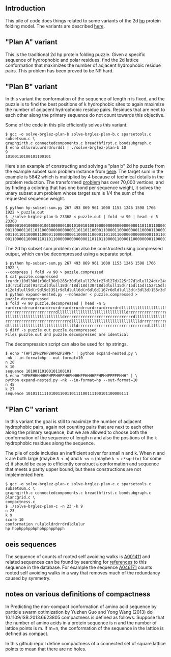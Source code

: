 Introduction
------------

This pile of code does things related to some variants of the 2d
[hp](http://en.wikipedia.org/wiki/Hydrophobic-polar_protein_folding_model)
protein folding model.
The variants are described [here](http://arxiv.org/abs/1309.7508).

"Plan A" variant
----------------

This is the traditional 2d hp protein folding puzzle.
Given a specific sequence of hydrophobic and polar residues,
find the 2d lattice conformation that maximizes the number of
adjacent hydrophobic residue pairs.
This problem has been proved to be NP hard.


"Plan B" variant
----------------

In this variant the conformation of the sequence of length n is fixed,
and the puzzle is to find the best positions of k hydrophobic sites
to again maximize the number of adjacent hydrophobic residue pairs.
Residues that are next to each other along the primary sequence
do not count towards this objective.

Some of the code in this pile efficiently solves this variant.

```
$ gcc -o solve-brglez-plan-b solve-brglez-plan-b.c sparsetools.c subsetsum.c \
graphgirth.c connectedcomponents.c breadthfirst.c bondsubgraph.c
$ echo dlluruluurdrdrurddl | ./solve-brglez-plan-b 10
9
10100110100101100101
```

Here's an example of constructing and solving a "plan b" 2d hp puzzle
from the example subset sum problem instance from
[here](http://www.math.sunysb.edu/~scott/blair/Subset_sum_problems_are.html).
The target sum in the example is 5842 which is multiplied by 4
because of technical details in the problem reduction.  The transformed
[problem](https://raw.github.com/argriffing/hp/master/puzzle.out)
has over 70,000 vertices, and by finding a coloring
that has one bond per sequence weight,
it solves the unary subset sum problem whose target sum
is 1/4 the sum of the requested sequence weight.

```
$ python hp-subset-sum.py 267 493 869 961 1000 1153 1246 1598 1766 1922 > puzzle.out
$ ./solve-brglez-plan-b 23368 < puzzle.out | fold -w 90 | head -n 5
23368
000000100100000010010000001001010010100100000000000000000011011011000011000011000000001100
001100001101101100000000000000110110110000110000110000000011000011000011011011000000000000
001101101100001100001100000000110000110000110110110000000000000011011011000011000011000000
001100001100001101101100000000000000110110110000110000110000000011000011000011011011000000
```

The 2d hp subset sum problem can also be constructed using compressed output,
which can be decompressed using a separate script.

```
$ python hp-subset-sum.py 267 493 869 961 1000 1153 1246 1598 1766 1922 \
--compress | fold -w 90 > puzzle.compressed
$ cat puzzle.compressed
(rurdr)10dl30d(r30dl30d)265r30dldlull27d(r27dl27d)225r27dldlull24d(r24dl24d)375r24dldlull2
1d(r21dl21d)91r21dldlull18d(r18dl18d)38r18dldlull15d(r15dl15d)152r15dldlull12d(r12dl12d)92
r12dldlull9d(r9dl9d)351r9dldlull6d(r6dl6d)167r6dldlull3d(r3dl3d)155r3dldlul
$ python expand-nested.py --noheader < puzzle.compressed > puzzle.decompressed
$ fold -w 90 puzzle.decompressed | head -n 5
rurdrrurdrrurdrrurdrrurdrrurdrrurdrrurdrrurdrrurdrdlllllllllllllllllllllllllllllldrrrrrrrr
rrrrrrrrrrrrrrrrrrrrrrdlllllllllllllllllllllllllllllldrrrrrrrrrrrrrrrrrrrrrrrrrrrrrrdlllll
llllllllllllllllllllllllldrrrrrrrrrrrrrrrrrrrrrrrrrrrrrrdlllllllllllllllllllllllllllllldrr
rrrrrrrrrrrrrrrrrrrrrrrrrrrrdlllllllllllllllllllllllllllllldrrrrrrrrrrrrrrrrrrrrrrrrrrrrrr
dlllllllllllllllllllllllllllllldrrrrrrrrrrrrrrrrrrrrrrrrrrrrrrdlllllllllllllllllllllllllll
$ diff -s puzzle.out puzzle.decompressed
Files puzzle.out and puzzle.decompressed are identical
```

The decompression script can also be used for hp strings.

```
$ echo "(HP)2PH2PHP2HPH2P2HPH" | python expand-nested.py \
-nk --in-format=hp --out-format=10
n 20
k 10
sequence 10100110100101100101
$ echo "HPHPHHHHHHPHPPHHPPHHPHHHHPPHHHHPPHPHHPPPPPHHH" | \
python expand-nested.py -nk --in-format=hp --out-format=10
n 45
k 27
sequence 101011111101001100110111100111100101100000111
```

"Plan C" variant
--------------

In this variant the goal is still to maximize the number of
adjacent hydrophobic pairs, again not counting pairs that are next to each
other along the primary sequence, but we are allowed to choose
both the conformation of the sequence of length n
and also the positions of the k hydrophobic residues along the sequence.

The pile of code includes an inefficient solver for small n and k.
When n and k are both large (maybe `8 < n`)
and `k << n` (maybe `k < c*sqrt(n)` for some c)
it should be easy to efficiently construct a conformation and sequence
that meets a parity upper bound, but these constructions
are not implemented here.

```
$ gcc -o solve-brglez-plan-c solve-brglez-plan-c.c sparsetools.c subsetsum.c \
graphgirth.c connectedcomponents.c breadthfirst.c bondsubgraph.c plancgrid.c \
compactness.c
$ ./solve-brglez-plan-c -n 23 -k 9
n 23
k 9
score 10
conformation rululdldrdrrdrdldlulur
hp hpphpphpphphphpphpphpph
```


oeis sequences
--------------

The sequence of counts of rooted self avoiding walks is
[A001411](https://oeis.org/A001411)
and related sequences can be found by searching for
[references](https://oeis.org/search?q=A001411)
to this sequence in the database.
For example the sequence
[A046171](https://oeis.org/A046171)
counts rooted self avoiding walks in a way that removes
much of the redundancy caused by symmetry.


notes on various definitions of compactness
-------------------------------------------

In
Predicting the non-compact conformation of amino acid sequence by
particle swarm optimization
by Yuzhen Guo and Yong Wang (2013)
doi 10.1109/ISB.2013.6623805
compactness is defined as follows.
Suppose that the number of amino acids in a protein sequence is n
and the number of lattice points is m.
If m=n, the conformation of the sequence in the lattice is defined as compact.

In this github repo I define compactness of a connected set of square lattice
points to mean that there are no holes.
